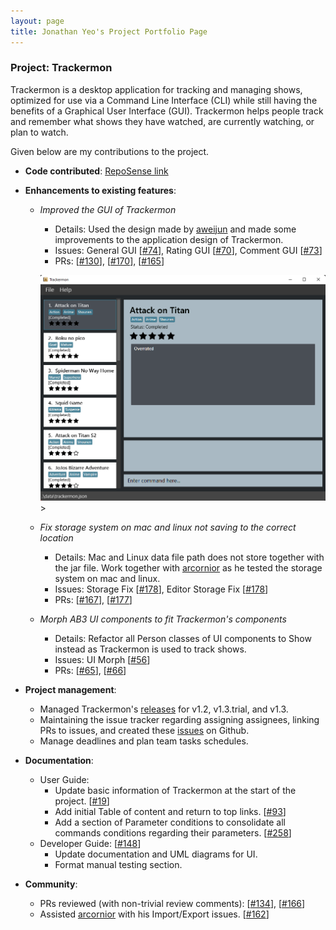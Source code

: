 ```yaml
---
layout: page
title: Jonathan Yeo's Project Portfolio Page
---
```


### Project: Trackermon

Trackermon is a desktop application for tracking and managing shows, optimized for use via a Command Line Interface (CLI) while still having the benefits of a Graphical User Interface (GUI). Trackermon helps people track and remember what shows they have watched, are currently watching, or plan to watch.

Given below are my contributions to the project.

* **Code contributed**: [RepoSense link](https://nus-cs2103-ay2122s2.github.io/tp-dashboard/?search=Jonathan&sort=groupTitle&sortWithin=title&since=2022-02-18&timeframe=commit&mergegroup=&groupSelect=groupByRepos&breakdown=false)

* **Enhancements to existing features**:
  * _Improved the GUI of Trackermon_
    * Details: Used the design made by [aweijun](https://github.com/aweijun) and made some improvements to the application design of Trackermon. 
    * Issues: General GUI [[\#74](https://github.com/AY2122S2-CS2103T-T09-3/tp/issues/74)], Rating GUI [[\#70](https://github.com/AY2122S2-CS2103T-T09-3/tp/issues/70)], Comment GUI [[\#73](https://github.com/AY2122S2-CS2103T-T09-3/tp/issues/73)]
    * PRs: [[\#130](https://github.com/AY2122S2-CS2103T-T09-3/tp/pull/130)], [[\#170](https://github.com/AY2122S2-CS2103T-T09-3/tp/pull/170)], [[\#165](https://github.com/AY2122S2-CS2103T-T09-3/tp/pull/165)]

    <img src="../images/Ui.png" width="600px">>
  
  * _Fix storage system on mac and linux not saving to the correct location_
    * Details: Mac and Linux data file path does not store together with the jar file. Work together with [arcornior](arcornior.md) as he tested the storage system on mac and linux.
    * Issues: Storage Fix [[\#178](https://github.com/AY2122S2-CS2103T-T09-3/tp/issues/178)], Editor Storage Fix [[\#178](https://github.com/AY2122S2-CS2103T-T09-3/tp/issues/178)]
    * PRs: [[\#167](https://github.com/AY2122S2-CS2103T-T09-3/tp/pull/167)], [[\#177](https://github.com/AY2122S2-CS2103T-T09-3/tp/pull/177)]

  * _Morph AB3 UI components to fit Trackermon's components_
    * Details: Refactor all Person classes of UI components to Show instead as Trackermon is used to track shows. 
    * Issues: UI Morph [[\#56](https://github.com/AY2122S2-CS2103T-T09-3/tp/issues/56)]
    * PRs: [[\#65](https://github.com/AY2122S2-CS2103T-T09-3/tp/pull/65)], [[\#66](https://github.com/AY2122S2-CS2103T-T09-3/tp/pull/66)]

* **Project management**:
  * Managed Trackermon's [releases](https://github.com/AY2122S2-CS2103T-T09-3/tp/releases) for v1.2, v1.3.trial, and v1.3.
  * Maintaining the issue tracker regarding assigning assignees, linking PRs to issues, and created these [issues](https://github.com/AY2122S2-CS2103T-T09-3/tp/issues?q=is%3Aissue+author%3AJonathanHoshi+) on Github.
  * Manage deadlines and plan team tasks schedules.

* **Documentation**:
  * User Guide: 
    * Update basic information of Trackermon at the start of the project. [[\#19](https://github.com/AY2122S2-CS2103T-T09-3/tp/issues/19)]
    * Add initial Table of content and return to top links. [[\#93](https://github.com/AY2122S2-CS2103T-T09-3/tp/pull/93)]
    * Add a section of Parameter conditions to consolidate all commands conditions regarding their parameters. [[\#258](https://github.com/AY2122S2-CS2103T-T09-3/tp/pull/258)]
  * Developer Guide: [[\#148](https://github.com/AY2122S2-CS2103T-T09-3/tp/issues/148)]
    * Update documentation and UML diagrams for UI.
    * Format manual testing section.

* **Community**:
  * PRs reviewed (with non-trivial review comments): [[\#134](https://github.com/AY2122S2-CS2103T-T09-3/tp/pull/134)], [[\#166](https://github.com/AY2122S2-CS2103T-T09-3/tp/pull/166)]
  * Assisted [arcornior](http://github.com/arcornior) with his Import/Export issues. [[\#162](https://github.com/AY2122S2-CS2103T-T09-3/tp/pull/162)]
